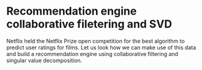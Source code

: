 # Recommendation engine collaborative filetering and SVD
Netflix held the Netflix Prize open competition for the best algorithm to predict user ratings for films. Let us look how we can make use of this data and build a recommendation engine using collaborative filtering and singular value decomposition. 

